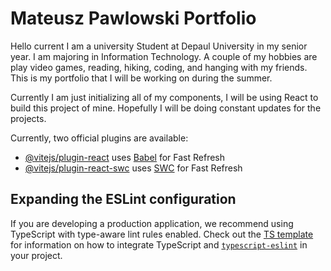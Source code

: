 # Mateusz Pawlowski Portfolio

Hello current I am a university Student at Depaul University in my senior year. I am majoring in Information Technology. A couple of my hobbies are play video games, reading, hiking, coding, and hanging with my friends. This is my portfolio that I will be working on during the summer. 

Currently I am just initializing all of my components, I will be using React to build this project of mine. Hopefully I will be doing constant updates for the projects.

Currently, two official plugins are available:

- [@vitejs/plugin-react](https://github.com/vitejs/vite-plugin-react/blob/main/packages/plugin-react) uses [Babel](https://babeljs.io/) for Fast Refresh
- [@vitejs/plugin-react-swc](https://github.com/vitejs/vite-plugin-react/blob/main/packages/plugin-react-swc) uses [SWC](https://swc.rs/) for Fast Refresh

## Expanding the ESLint configuration

If you are developing a production application, we recommend using TypeScript with type-aware lint rules enabled. Check out the [TS template](https://github.com/vitejs/vite/tree/main/packages/create-vite/template-react-ts) for information on how to integrate TypeScript and [`typescript-eslint`](https://typescript-eslint.io) in your project.
